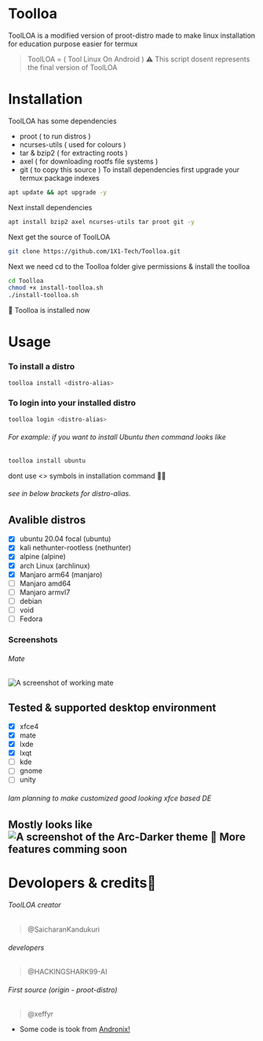 # Toolloa
ToolLOA is a modified version of proot-distro made to make linux installation for education purpose easier
for termux
> ToolLOA = ( Tool Linux On Android )
> ⚠️ This script dosent represents the final version of ToolLOA 
# Installation
ToolLOA has some dependencies
- proot ( to run distros )
- ncurses-utils ( used for colours )
- tar & bzip2 ( for extracting roots )
- axel ( for downloading rootfs file systems )
- git ( to copy this source )
To install dependencies first upgrade your termux package indexes
```bash
apt update && apt upgrade -y
```
Next install dependencies
```bash
apt install bzip2 axel ncurses-utils tar proot git -y
```
Next get the source of ToolLOA
```bash
git clone https://github.com/1X1-Tech/Toolloa.git
```
Next we need cd to the Toolloa folder give permissions & install the toolloa
```bash
cd Toolloa
chmod +x install-toolloa.sh
./install-toolloa.sh
```
🧐 Toolloa is installed now
# Usage
### To install a distro
```bash
toolloa install <distro-alias>
```
### To login into your installed distro
```bash
toolloa login <distro-alias>
```
###### For example: if you want to install Ubuntu then command looks like
```bash
toolloa install ubuntu
```
dont use <> symbols in installation command 🤦‍♂️
###### see in below brackets for distro-alias.
## Avalible distros
- [x] ubuntu 20.04 focal (ubuntu)
- [x] kali nethunter-rootless (nethunter)
- [x] alpine (alpine)
- [x] arch Linux (archlinux)
- [x] Manjaro arm64 (manjaro)
- [ ] Manjaro amd64
- [ ] Manjaro armvl7
- [ ] debian
- [ ] void
- [ ] Fedora
### Screenshots
###### Mate
![A screenshot of working mate](https://raw.githubusercontent.com/1X1-Tech/Toolloa/extras/Screenshot_20200822-095049.png)
## Tested & supported desktop environment
- [x] xfce4
- [x] mate
- [x] lxde
- [x] lxqt
- [ ] kde
- [ ] gnome
- [ ] unity
###### Iam planning to make customized good looking xfce based DE
Mostly looks like 
![A screenshot of the Arc-Darker theme](http://i.imgur.com/NC6dqyl.png)
🧐 More features comming soon
-------
# Devolopers & credits🥳
###### ToolLOA creator
> @SaicharanKandukuri
###### developers
> @HACKINGSHARK99-AI
###### First source (origin - proot-distro)
> @xeffyr

- Some code is took from [Andronix!](https://github.com/AndronixApp/AndronixOrigin)

